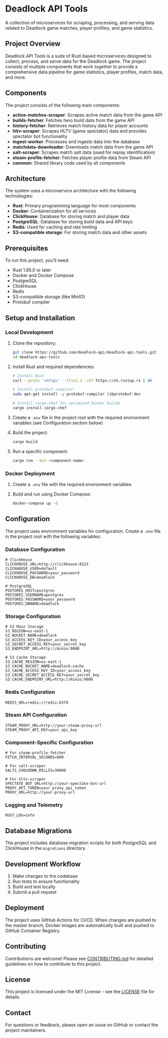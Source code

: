 # Deadlock API Tools

A collection of microservices for scraping, processing, and serving data related to Deadlock game matches, player profiles, and game statistics.

## Project Overview

Deadlock API Tools is a suite of Rust-based microservices designed to collect, process, and serve data for the Deadlock game. The project consists of multiple components that work together to provide a comprehensive data pipeline for game statistics, player profiles, match data, and more.

## Components

The project consists of the following main components:

- **active-matches-scraper**: Scrapes active match data from the game API
- **builds-fetcher**: Fetches hero build data from the game API
- **history-fetcher**: Retrieves match history data for player accounts
- **hltv-scraper**: Scrapes HLTV (game spectator) data and provides spectator bot functionality
- **ingest-worker**: Processes and ingests data into the database
- **matchdata-downloader**: Downloads match data from the game API
- **salt-scraper**: Scrapes match salt data (used for replay identification)
- **steam-profile-fetcher**: Fetches player profile data from Steam API
- **common**: Shared library code used by all components

## Architecture

The system uses a microservice architecture with the following technologies:

- **Rust**: Primary programming language for most components
- **Docker**: Containerization for all services
- **ClickHouse**: Database for storing match and player data
- **PostgreSQL**: Database for storing build data and API keys
- **Redis**: Used for caching and rate limiting
- **S3-compatible storage**: For storing match data and other assets

## Prerequisites

To run this project, you'll need:

- Rust 1.85.0 or later
- Docker and Docker Compose
- PostgreSQL
- ClickHouse
- Redis
- S3-compatible storage (like MinIO)
- Protobuf compiler

## Setup and Installation

### Local Development

1. Clone the repository:
   ```bash
   git clone https://github.com/deadlock-api/deadlock-api-tools.git
   cd deadlock-api-tools
   ```

2. Install Rust and required dependencies:
   ```bash
   # Install Rust
   curl --proto '=https' --tlsv1.2 -sSf https://sh.rustup.rs | sh

   # Install protobuf compiler
   sudo apt-get install -y protobuf-compiler libprotobuf-dev

   # Install cargo-chef for optimized Docker builds
   cargo install cargo-chef
   ```

3. Create a `.env` file in the project root with the required environment variables (see Configuration section below)

4. Build the project:
   ```bash
   cargo build
   ```

5. Run a specific component:
   ```bash
   cargo run --bin <component-name>
   ```

### Docker Deployment

1. Create a `.env` file with the required environment variables

2. Build and run using Docker Compose:
   ```bash
   docker-compose up -d
   ```

## Configuration

The project uses environment variables for configuration. Create a `.env` file in the project root with the following variables:

### Database Configuration
```
# ClickHouse
CLICKHOUSE_URL=http://clickhouse:8123
CLICKHOUSE_USER=default
CLICKHOUSE_PASSWORD=your_password
CLICKHOUSE_DB=deadlock

# PostgreSQL
POSTGRES_HOST=postgres
POSTGRES_USERNAME=postgres
POSTGRES_PASSWORD=your_password
POSTGRES_DBNAME=deadlock
```

### Storage Configuration
```
# S3 Main Storage
S3_REGION=us-east-1
S3_BUCKET_NAME=deadlock
S3_ACCESS_KEY_ID=your_access_key
S3_SECRET_ACCESS_KEY=your_secret_key
S3_ENDPOINT_URL=http://minio:9000

# S3 Cache Storage
S3_CACHE_REGION=us-east-1
S3_CACHE_BUCKET_NAME=deadlock-cache
S3_CACHE_ACCESS_KEY_ID=your_access_key
S3_CACHE_SECRET_ACCESS_KEY=your_secret_key
S3_CACHE_ENDPOINT_URL=http://minio:9000
```

### Redis Configuration
```
REDIS_URL=redis://redis:6379
```

### Steam API Configuration
```
STEAM_PROXY_URL=http://your-steam-proxy-url
STEAM_PROXY_API_KEY=your_api_key
```

### Component-Specific Configuration
```
# For steam-profile-fetcher
FETCH_INTERVAL_SECONDS=600

# For salt-scraper
SALTS_COOLDOWN_MILLIS=36000

# For hltv-scraper
SPECTATE_BOT_URL=http://your-spectate-bot-url
PROXY_API_TOKEN=your_proxy_api_token
PROXY_URL=http://your-proxy-url
```

### Logging and Telemetry
```
RUST_LOG=info
```

## Database Migrations

The project includes database migration scripts for both PostgreSQL and ClickHouse in the `migrations` directory.

## Development Workflow

1. Make changes to the codebase
2. Run tests to ensure functionality
3. Build and test locally
4. Submit a pull request

## Deployment

The project uses GitHub Actions for CI/CD. When changes are pushed to the master branch, Docker images are automatically built and pushed to GitHub Container Registry.

## Contributing

Contributions are welcome! Please see [CONTRIBUTING.md](CONTRIBUTING.md) for detailed guidelines on how to contribute to this project.

## License

This project is licensed under the MIT License - see the [LICENSE](LICENSE) file for details.

## Contact

For questions or feedback, please open an issue on GitHub or contact the project maintainers.
